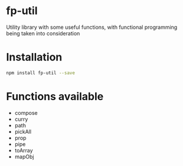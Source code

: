 # fp-util

Utility library with some useful functions, with functional programming being taken into consideration

# Installation

```bash
npm install fp-util --save
```

# Functions available

- compose
- curry
- path
- pickAll
- prop
- pipe
- toArray
- mapObj


